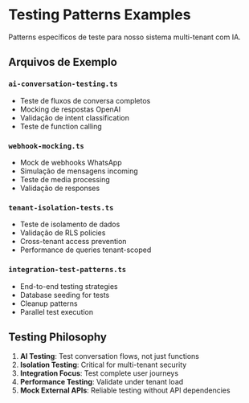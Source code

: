 # Testing Patterns Examples

Patterns específicos de teste para nosso sistema multi-tenant com IA.

## Arquivos de Exemplo

### `ai-conversation-testing.ts`
- Teste de fluxos de conversa completos
- Mocking de respostas OpenAI
- Validação de intent classification
- Teste de function calling

### `webhook-mocking.ts`
- Mock de webhooks WhatsApp
- Simulação de mensagens incoming
- Teste de media processing
- Validação de responses

### `tenant-isolation-tests.ts`
- Teste de isolamento de dados
- Validação de RLS policies
- Cross-tenant access prevention
- Performance de queries tenant-scoped

### `integration-test-patterns.ts`
- End-to-end testing strategies
- Database seeding for tests
- Cleanup patterns
- Parallel test execution

## Testing Philosophy

1. **AI Testing**: Test conversation flows, not just functions
2. **Isolation Testing**: Critical for multi-tenant security
3. **Integration Focus**: Test complete user journeys
4. **Performance Testing**: Validate under tenant load
5. **Mock External APIs**: Reliable testing without API dependencies
